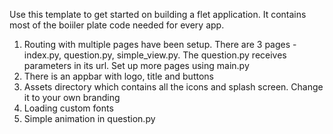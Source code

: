 Use this template to get started on building a flet application.
It contains most of the boiiler plate code needed for every app.
1. Routing with multiple pages have been setup. There are 3 pages - index.py, question.py, simple_view.py. The question.py receives parameters in its url. Set up more pages using main.py
2. There is an appbar with logo, title and buttons
3. Assets directory which contains all the icons and splash screen. Change it to your own branding
4. Loading custom fonts
5. Simple animation in question.py
 
